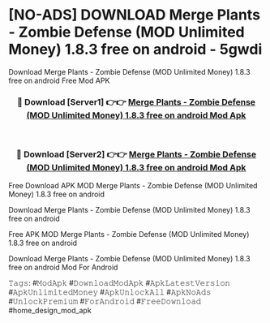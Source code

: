 # [NO-ADS] DOWNLOAD Merge Plants - Zombie Defense (MOD Unlimited Money) 1.8.3 free on android - 5gwdi
Download Merge Plants - Zombie Defense (MOD Unlimited Money) 1.8.3 free on android Free Mod APK

<div align="center">
<h3>🔴 Download [Server1] 👉👉 <a href="https://apk-comot.site?title=Merge_Plants_-_Zombie_Defense_(MOD_Unlimited_Money)_1.8.3_free_on_android">Merge Plants - Zombie Defense (MOD Unlimited Money) 1.8.3 free on android Mod Apk</a></h3><br>

<h3>🔴 Download [Server2] 👉👉 <a href="https://apk-comot.site?title=Merge_Plants_-_Zombie_Defense_(MOD_Unlimited_Money)_1.8.3_free_on_android">Merge Plants - Zombie Defense (MOD Unlimited Money) 1.8.3 free on android Mod Apk</a></h3>
</div>


Free Download APK MOD Merge Plants - Zombie Defense (MOD Unlimited Money) 1.8.3 free on android

Download Merge Plants - Zombie Defense (MOD Unlimited Money) 1.8.3 free on android 

Free APK MOD Merge Plants - Zombie Defense (MOD Unlimited Money) 1.8.3 free on android 

Download Merge Plants - Zombie Defense (MOD Unlimited Money) 1.8.3 free on android Mod For Android

𝚃𝚊𝚐𝚜: #𝙼𝚘𝚍𝙰𝚙𝚔 #𝙳𝚘𝚠𝚗𝚕𝚘𝚊𝚍𝙼𝚘𝚍𝙰𝚙𝚔 #𝙰𝚙𝚔𝙻𝚊𝚝𝚎𝚜𝚝𝚅𝚎𝚛𝚜𝚒𝚘𝚗 #𝙰𝚙𝚔𝚄𝚗𝚕𝚒𝚖𝚒𝚝𝚎𝚍𝙼𝚘𝚗𝚎𝚢 #𝙰𝚙𝚔𝚄𝚗𝚕𝚘𝚌𝚔𝙰𝚕𝚕 #𝙰𝚙𝚔𝙽𝚘𝙰𝚍𝚜 #𝚄𝚗𝚕𝚘𝚌𝚔𝙿𝚛𝚎𝚖𝚒𝚞𝚖 #𝙵𝚘𝚛𝙰𝚗𝚍𝚛𝚘𝚒𝚍 #𝙵𝚛𝚎𝚎𝙳𝚘𝚠𝚗𝚕𝚘𝚊𝚍 #home_design_mod_apk